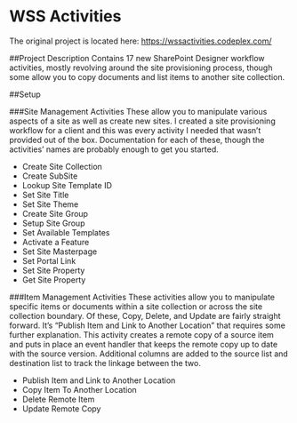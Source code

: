 # WSS Activities
The original project is located here: https://wssactivities.codeplex.com/


##Project Description
Contains 17 new SharePoint Designer workflow activities, mostly revolving around the site provisioning process, though some allow you to copy documents and list items to another site collection.

##Setup

###Site Management Activities
These allow you to manipulate various aspects of a site as well as create new sites. I created a site provisioning workflow for a client and this was every activity I needed that wasn’t provided out of the box. Documentation for each of these, though the activities’ names are probably enough to get you started. 

- Create Site Collection 
- Create SubSite 
- Lookup Site Template ID 
- Set Site Title 
- Set Site Theme 
- Create Site Group 
- Setup Site Group 
- Set Available Templates 
- Activate a Feature 
- Set Site Masterpage 
- Set Portal Link 
- Set Site Property 
- Get Site Property


###Item Management Activities
These activities allow you to manipulate specific items or documents within a site collection or across the site collection boundary. Of these, Copy, Delete, and Update are fairly straight forward. It’s “Publish Item and Link to Another Location” that requires some further explanation. This activity creates a remote copy of a source item and puts in place an event handler that keeps the remote copy up to date with the source version. Additional columns are added to the source list and destination list to track the linkage between the two. 

- Publish Item and Link to Another Location 
- Copy Item To Another Location 
- Delete Remote Item 
- Update Remote Copy